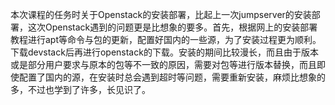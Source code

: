 本次课程的任务时关于Openstack的安装部署，比起上一次jumpserver的安装部署，这次Openstack遇到的问题更是比想象的要多。首先，根据网上的安装部署教程进行apt等命令与包的更新，配置好国内的一些源，为了安装过程更为顺利。下载devstack后再进行openstack的下载。安装的期间比较漫长，而且由于版本或是部分用户要求与原本的包等不一致的原因，需要对包等进行版本替换，而且即使配置了国内的源，在安装时总会遇到超时等问题，需要重新安装，麻烦比想象的多，不过也学到了许多，长见识了。